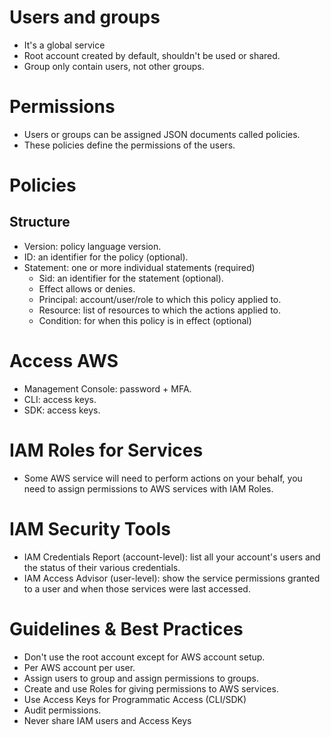 # Users and groups
- It's a global service
- Root account created by default, shouldn't be used or shared.
- Group only contain users, not other groups.
# Permissions
- Users or groups can be assigned JSON documents called policies.
- These policies define the permissions of the users.
# Policies
## Structure
- Version: policy language version.
- ID: an identifier for the policy (optional).
- Statement: one or more individual statements (required)
	- Sid: an identifier for the statement (optional).
	- Effect allows or denies.
	- Principal: account/user/role to which this policy applied to.
	- Resource: list of resources to which the actions applied to.
	- Condition: for when this policy is in effect (optional)
# Access AWS
- Management Console: password + MFA.
- CLI: access keys.
- SDK: access keys.
# IAM Roles for Services
- Some AWS service will need to perform actions on your behalf, you need to assign permissions to AWS services with IAM Roles.
# IAM Security Tools
- IAM Credentials Report (account-level): list all your account's users and the status of their various credentials.
- IAM Access Advisor (user-level): show the service permissions granted to a user and when those services were last accessed.
# Guidelines & Best Practices
- Don't use the root account except for AWS account setup.
- Per AWS account per user.
- Assign users to group and assign permissions to groups.
- Create and use Roles for giving permissions to AWS services.
- Use Access Keys for Programmatic Access (CLI/SDK)
- Audit permissions.
- Never share IAM users and Access Keys